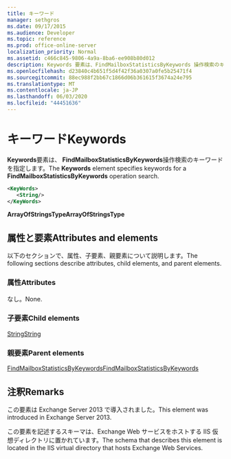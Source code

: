 ```yaml
---
title: キーワード
manager: sethgros
ms.date: 09/17/2015
ms.audience: Developer
ms.topic: reference
ms.prod: office-online-server
localization_priority: Normal
ms.assetid: c466c845-9806-4a9a-8ba6-ee908b80d012
description: Keywords 要素は、FindMailboxStatisticsByKeywords 操作検索のキーワードを指定します。
ms.openlocfilehash: d23840c4b651f5d4f42f36a0307a0fe5b25471f4
ms.sourcegitcommit: 88ec988f2bb67c1866d06b361615f3674a24e795
ms.translationtype: MT
ms.contentlocale: ja-JP
ms.lasthandoff: 06/03/2020
ms.locfileid: "44451636"
---
```

# <a name="keywords"></a><span data-ttu-id="74f66-103">キーワード</span><span class="sxs-lookup"><span data-stu-id="74f66-103">Keywords</span></span>

<span data-ttu-id="74f66-104">**Keywords**要素は、 **FindMailboxStatisticsByKeywords**操作検索のキーワードを指定します。</span><span class="sxs-lookup"><span data-stu-id="74f66-104">The **Keywords** element specifies keywords for a **FindMailboxStatisticsByKeywords** operation search.</span></span> 
  
```XML
<KeyWords>
   <String/>
</KeyWords>
```

 <span data-ttu-id="74f66-105">**ArrayOfStringsType**</span><span class="sxs-lookup"><span data-stu-id="74f66-105">**ArrayOfStringsType**</span></span>
## <a name="attributes-and-elements"></a><span data-ttu-id="74f66-106">属性と要素</span><span class="sxs-lookup"><span data-stu-id="74f66-106">Attributes and elements</span></span>

<span data-ttu-id="74f66-107">以下のセクションで、属性、子要素、親要素について説明します。</span><span class="sxs-lookup"><span data-stu-id="74f66-107">The following sections describe attributes, child elements, and parent elements.</span></span>
  
### <a name="attributes"></a><span data-ttu-id="74f66-108">属性</span><span class="sxs-lookup"><span data-stu-id="74f66-108">Attributes</span></span>

<span data-ttu-id="74f66-109">なし。</span><span class="sxs-lookup"><span data-stu-id="74f66-109">None.</span></span>
  
### <a name="child-elements"></a><span data-ttu-id="74f66-110">子要素</span><span class="sxs-lookup"><span data-stu-id="74f66-110">Child elements</span></span>

[<span data-ttu-id="74f66-111">String</span><span class="sxs-lookup"><span data-stu-id="74f66-111">String</span></span>](string.md)
  
### <a name="parent-elements"></a><span data-ttu-id="74f66-112">親要素</span><span class="sxs-lookup"><span data-stu-id="74f66-112">Parent elements</span></span>

[<span data-ttu-id="74f66-113">FindMailboxStatisticsByKeywords</span><span class="sxs-lookup"><span data-stu-id="74f66-113">FindMailboxStatisticsByKeywords</span></span>](findmailboxstatisticsbykeywords.md)
  
## <a name="remarks"></a><span data-ttu-id="74f66-114">注釈</span><span class="sxs-lookup"><span data-stu-id="74f66-114">Remarks</span></span>

<span data-ttu-id="74f66-115">この要素は Exchange Server 2013 で導入されました。</span><span class="sxs-lookup"><span data-stu-id="74f66-115">This element was introduced in Exchange Server 2013.</span></span>
  
<span data-ttu-id="74f66-116">この要素を記述するスキーマは、Exchange Web サービスをホストする IIS 仮想ディレクトリに置かれています。</span><span class="sxs-lookup"><span data-stu-id="74f66-116">The schema that describes this element is located in the IIS virtual directory that hosts Exchange Web Services.</span></span>
  

